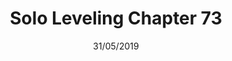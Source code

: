 ---
title: "Solo Leveling Chapter 73"
date: 31/05/2019
range: 29
description: "Solo Leveling Chapter 73"
previous: "chapter-72"
next: ""
thumbnail: "Solo Leveling"
---